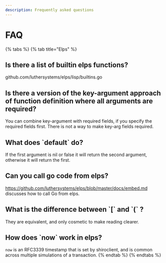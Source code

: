```yaml
---
description: Frequently asked questions
---
```


# FAQ

{% tabs %}
{% tab title="Elps" %}
## Is there a list of builtin elps functions?

github.com/luthersystems/elps/lisp/builtins.go

## Is there a version of the key-argument approach of function definition where all arguments are required?

You can combine key-argument with required fields, if you specify the required fields first. There is not a way to make key-arg fields required.

## What does \`default\` do?

If the first argument is nil or false it will return the second argument, otherwise it will return the first.

## Can you call go code from elps?

https://github.com/luthersystems/elps/blob/master/docs/embed.md discusses how to call Go from elps.

## What is the difference between \`\[\` and \`(\` ?

They are equivalent, and only cosmetic to make reading clearer.

## How does \`now\` work in elps?

`now` is an RFC3339 timestamp that is set by shiroclient, and is common across multiple simulations of a transaction.
{% endtab %}
{% endtabs %}

##

